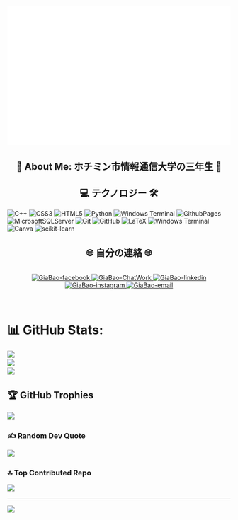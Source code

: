 <!-- GiaBaoPham -->
<a href="#" target="_blank">
  <img src="giabao_no1.svg" width="1200" alt="giabao" />
</a>
<h2 align="center"> 💫 About Me:
ホチミン市情報通信大学の三年生 💫</h2>

<h2 align="center">💻 テクノロジー 🛠</h2>

![C++](https://img.shields.io/badge/c++-%2300599C.svg?style=plastic&logo=c%2B%2B&logoColor=white)    ![CSS3](https://img.shields.io/badge/css3-%231572B6.svg?style=plastic&logo=css3&logoColor=white)    ![HTML5](https://img.shields.io/badge/html5-%23E34F26.svg?style=plastic&logo=html5&logoColor=white)    ![Python](https://img.shields.io/badge/python-3670A0?style=plastic&logo=python&logoColor=ffdd54)    ![Windows Terminal](https://img.shields.io/badge/Windows%20Terminal-%234D4D4D.svg?style=plastic&logo=windows-terminal&logoColor=white)    ![GithubPages](https://img.shields.io/badge/github%20pages-121013?style=plastic&logo=github&logoColor=white)    ![MicrosoftSQLServer](https://img.shields.io/badge/Microsoft%20SQL%20Server-CC2927?style=plastic&logo=microsoft%20sql%20server&logoColor=white)    ![Git](https://img.shields.io/badge/git-%23F05033.svg?style=plastic&logo=git&logoColor=white)    ![GitHub](https://img.shields.io/badge/github-%23121011.svg?style=plastic&logo=github&logoColor=white)    ![LaTeX](https://img.shields.io/badge/latex-%23008080.svg?style=plastic&logo=latex&logoColor=white)    ![Windows Terminal](https://img.shields.io/badge/Windows%20Terminal-%234D4D4D.svg?style=plastic&logo=windows-terminal&logoColor=white)    ![Canva](https://img.shields.io/badge/Canva-%2300C4CC.svg?style=plastic&logo=Canva&logoColor=white)    ![scikit-learn](https://img.shields.io/badge/scikit--learn-%23F7931E.svg?style=plastic&logo=scikit-learn&logoColor=white)

<h2 align="center">🌐 自分の連絡 🌐</h2>
<br>
<!-- https://icons8.com -->
<div align="center">
  
  <a href="https://www.facebook.com/pham.giabao.52438/" target="blank">
    <img src="https://img.icons8.com/bubbles/100/000000/facebook-new.png" alt="GiaBao-facebook" />
  </a>
  <a href="https://www.chatwork.com/3gdu4lej1zs4w" target="blank">
    <img src="https://img.icons8.com/?size=100&id=112787&format=png&color=000000" alt="GiaBao-ChatWork" />
  </a>
  <a href="https://www.linkedin.com/in/b%E1%BA%A3o-ph%E1%BA%A1m-gia-1a0785300/" target="blank">
    <img src="https://img.icons8.com/bubbles/100/000000/linkedin.png" alt="GiaBao-linkedin" />
  </a>
  <a href="https://www.instagram.com/phamgiabao2004/" target="blank">
    <img src="https://img.icons8.com/bubbles/100/000000/instagram.png" alt="GiaBao-instagram" />
  </a>
  <a href="mailto:22520115@gm.uit.edu.vn" target="top">
    <img src="https://img.icons8.com/bubbles/100/000000/apple-mail.png" alt="GiaBao-email" />
  </a>
</div>

<br>

<br>


# 📊 GitHub Stats:
![](https://github-readme-stats.vercel.app/api?username=GiaBaoPham&theme=dark&hide_border=false&include_all_commits=false&count_private=false)<br/>
![](https://github-readme-streak-stats.herokuapp.com/?user=GiaBaoPham&theme=dark&hide_border=false)<br/>
![](https://github-readme-stats.vercel.app/api/top-langs/?username=GiaBaoPham&theme=dark&hide_border=false&include_all_commits=false&count_private=false&layout=compact)

## 🏆 GitHub Trophies
![](https://github-profile-trophy.vercel.app/?username=GiaBaoPham&theme=radical&no-frame=false&no-bg=false&margin-w=4)

### ✍️ Random Dev Quote
![](https://quotes-github-readme.vercel.app/api?type=horizontal&theme=radical)

### 🔝 Top Contributed Repo
![](https://github-contributor-stats.vercel.app/api?username=GiaBaoPham&limit=5&theme=dark&combine_all_yearly_contributions=true)

---
[![](https://visitcount.itsvg.in/api?id=GiaBaoPham&icon=0&color=0)](https://visitcount.itsvg.in)

<!-- Proudly created with GPRM ( https://gprm.itsvg.in ) -->
